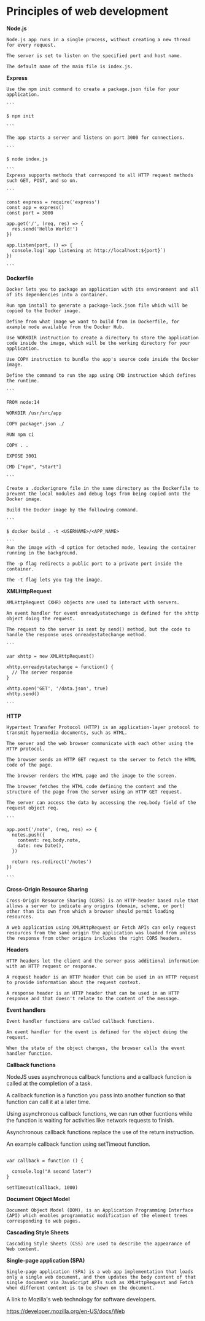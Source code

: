# Principles of web development

**Node.js**

	Node.js app runs in a single process, without creating a new thread for every request.

	The server is set to listen on the specified port and host name.

	The default name of the main file is index.js. 

**Express**

	Use the npm init command to create a package.json file for your application.

	```

	$ npm init

	```

	The app starts a server and listens on port 3000 for connections.

	```

	$ node index.js

	```
	Express supports methods that correspond to all HTTP request methods such GET, POST, and so on. 

	```

	const express = require('express')
	const app = express()
	const port = 3000

	app.get('/', (req, res) => {
	  res.send('Hello World!')
	})

	app.listen(port, () => {
	  console.log(`app listening at http://localhost:${port}`)
	})

	```

**Dockerfile**

	Docker lets you to package an application with its environment and all of its dependencies into a container.

	Run npm install to generate a package-lock.json file which will be copied to the Docker image.

	Define from what image we want to build from in Dockerfile, for example node available from the Docker Hub.

	Use WORKDIR instruction to create a directory to store the application code inside the image, which will be the working directory for your application.

	Use COPY instruction to bundle the app's source code inside the Docker image.

	Define the command to run the app using CMD instruction which defines the runtime.  

	```

	FROM node:14

	WORKDIR /usr/src/app

	COPY package*.json ./

	RUN npm ci

	COPY . .

	EXPOSE 3001

	CMD ["npm", "start"]

	```

	Create a .dockerignore file in the same directory as the Dockerfile to prevent the local modules and debug logs from being copied onto the Docker image.

	Build the Docker image by the following command.

	```

	$ docker build . -t <USERNAME>/<APP_NAME>

	```
	Run the image with -d option for detached mode, leaving the container running in the background. 

	The -p flag redirects a public port to a private port inside the container. 

	The -t flag lets you tag the image.

**XMLHttpRequest**

	XMLHttpRequest (XHR) objects are used to interact with servers.

	An event handler for event onreadystatechange is defined for the xhttp object doing the request.

	The request to the server is sent by send() method, but the code to handle the response uses onreadystatechange method.

	```

	var xhttp = new XMLHttpRequest()

	xhttp.onreadystatechange = function() {
	  // The server response
	}

	xhttp.open('GET', '/data.json', true)
	xhttp.send()

	```

**HTTP**

	Hypertext Transfer Protocol (HTTP) is an application-layer protocol to transmit hypermedia documents, such as HTML.

	The server and the web browser communicate with each other using the HTTP protocol.

	The browser sends an HTTP GET request to the server to fetch the HTML code of the page.

	The browser renders the HTML page and the image to the screen.

	The browser fetches the HTML code defining the content and the structure of the page from the server using an HTTP GET request.

	The server can access the data by accessing the req.body field of the request object req.

	```

	app.post('/note', (req, res) => {
	  notes.push({
	    content: req.body.note,
	    date: new Date(),
	  })

	  return res.redirect('/notes')
	})

	```
**Cross-Origin Resource Sharing**

	Cross-Origin Resource Sharing (CORS) is an HTTP-header based rule that allows a server to indicate any origins (domain, scheme, or port) other than its own from which a browser should permit loading resources.

	A web application using XMLHttpRequest or Fetch APIs can only request resources from the same origin the application was loaded from unless the response from other origins includes the right CORS headers.

**Headers**

	HTTP headers let the client and the server pass additional information with an HTTP request or response.

	A request header is an HTTP header that can be used in an HTTP request to provide information about the request context.

	A response header is an HTTP header that can be used in an HTTP response and that doesn't relate to the content of the message.

**Event handlers**

	Event handler functions are called callback functions. 

 	An event handler for the event is defined for the object doing the request.

 	When the state of the object changes, the browser calls the event handler function.

**Callback functions**

NodeJS uses asynchronous callback functions and a callback function is called at the completion of a task.

A callback function is a function you pass into another function so that function can call it at a later time.

Using asynchronous callback functions, we can run other fucntions while the function is waiting for activities like network requests to finish.

Asynchronous callback functions replace the use of the return instruction.


An example callback function using setTimeout function.

```

var callback = function () {

  console.log("A second later")
}

setTimeout(callback, 1000)

```

**Document Object Model**

	Document Object Model (DOM), is an Application Programming Interface (API) which enables programmatic modification of the element trees corresponding to web pages.

**Cascading Style Sheets**

	Cascading Style Sheets (CSS) are used to describe the appearance of Web content.

**Single-page application (SPA)**

	Single-page application (SPA) is a web app implementation that loads only a single web document, and then updates the body content of that single document via JavaScript APIs such as XMLHttpRequest and Fetch when different content is to be shown on the document.

A link to Mozilla's web technology for software developers. 

https://developer.mozilla.org/en-US/docs/Web
